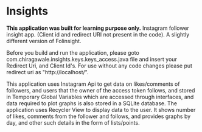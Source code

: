 # Insights
**This application was built for learning purpose only.**
Instagram follower insight app. (Client id and redirect URI not present in the code). A slightly different version of Folinsight.

Before you build and run the application, please goto com.chiragawale.insights.keys.keys_access.java file and insert your Redirect Uri, and Client Id's. For use without any code changes please put redirect uri as "http://localhost/".

This application uses Instagram Api to get data on likes/comments of followers, and users that the owner of the access token follows, and stored in Temporary Global Variables which are accessed through interfaces, and data required to plot graphs is also stored in a SQLite database. The application uses Recycler View to display data to the user. It shows number of likes, comments from the follower and follows, and provides graphs by day, and other such details in the form of lists/points.
